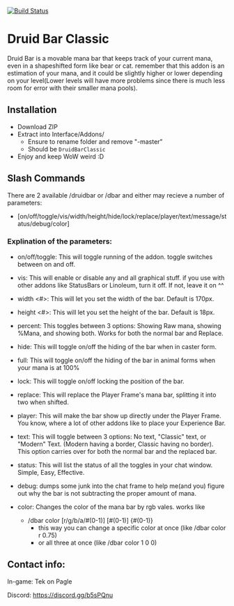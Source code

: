 [![Build Status](https://travis-ci.org/tekHudson/DruidBarClassic.svg?branch=master)](https://travis-ci.org/tekHudson/DruidBarClassic)

# Druid Bar Classic

Druid Bar is a movable mana bar that keeps track of your current mana, even in a shapeshifted form like bear or cat. remember that this addon is an estimation of your mana, and it could be slightly higher or lower depending on your level(Lower levels will have more problems since there is much less room for error with their smaller mana pools).

## Installation
* Download ZIP
* Extract into Interface/Addons/
  * Ensure to rename folder and remove "-master"
  * Should be `DruidBarClassic`
* Enjoy and keep WoW weird :D

## Slash Commands
There are 2 available /druidbar or /dbar and either may recieve a number of parameters:
- [on/off/toggle/vis/width/height/hide/lock/replace/player/text/message/status/debug/color]

### Explination of the parameters:

* on/off/toggle: This will toggle running of the addon. toggle switches between on and off.

* vis: This will enable or disable any and all graphical stuff. if you use with other addons like StatusBars or Linoleum, turn it off. If not, leave it on ^^

* width <#>: This will let you set the width of the bar. Default is 170px.

* height <#>: This will let you set the height of the bar. Default is 18px.

* percent: This toggles between 3 options: Showing Raw mana, showing %Mana, and showing both. Works for both the normal bar and Replace.

* hide: This will toggle on/off the hiding of the bar when in caster form.

* full: This will toggle on/off the hiding of the bar in animal forms when your mana is at 100%

* lock: This will toggle on/off locking the position of the bar.

* replace: This will replace the Player Frame's mana bar, splitting it into two when shifted.

* player: This will make the bar show up directly under the Player Frame. You know, where a lot of other addons like to place your Experience Bar.

* text: This will toggle between 3 options: No text, "Classic" text, or "Modern" Text. (Modern having a border, Classic having no border). This option carries over for both the normal bar and the replaced bar.

* status: This will list the status of all the toggles in your chat window. Simple, Easy, Effective.

* debug: dumps some junk into the chat frame to help me(and you) figure out why the bar is not subtracting the proper amount of mana.

* color: Changes the color of the mana bar by rgb vales. works like
	* /dbar color [r/g/b/a/#(0-1)] [#(0-1)] {#(0-1)}
	  * this way you can change a specific color at once (like /dbar color r 0.75)
	  * or all three at once (like /dbar color 1 0 0)

## Contact info:
In-game: Tek on Pagle

Discord: https://discord.gg/b5sPQnu
